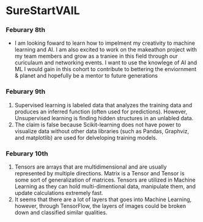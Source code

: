 # SureStartVAIL
### Feburary 8th
- I am looking foward to learn how to impelment my creativity to machine learning and AI. I am also excited to work on the makeathon project with my team members and grow as a traniee in this field through our curiculaum and networking events. I want to use the knowlege of AI and ML I would gain in this cohort to contribute to bettering the enviornment & planet and hopefully be a mentor to future generations
### Feburary 9th
1. Supervised learning is labeled data that analyzes the training data and produces an inferred function (often used for predictions). However, Unsupervised learning is finding hidden structures in an unlabled data. 
2. The claim is false because Scikit-learning does not have power to visualize data without other data libraries (such as Pandas, Graphviz, and matplotlib) are used for delveloping training models.
### Feburary 10th
1. Tensors are arrays that are multidimensional and are usually represented by multiple directions. Matrix is a Tensor and Tensor is some sort of generalization of matrices. Tensors are utilized in Machine Learning as they can hold multi-dimentional data, manipulate them, and update calculations extremely fast. 
2. It seems that there are a lot of layers that goes into Machine Learning, however, through TensorFlow, the layers of images could be broken down and classified similar qualities. 
